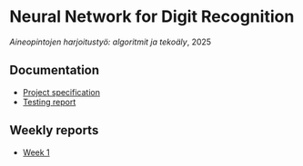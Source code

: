 # Neural Network for Digit Recognition

_Aineopintojen harjoitustyö: algoritmit ja tekoäly_, 2025

## Documentation

- [Project specification](./docs/project-spec.md)
- [Testing report](./docs/testing.md)

## Weekly reports

- [Week 1](./docs/weekly-reports/week1.md)
